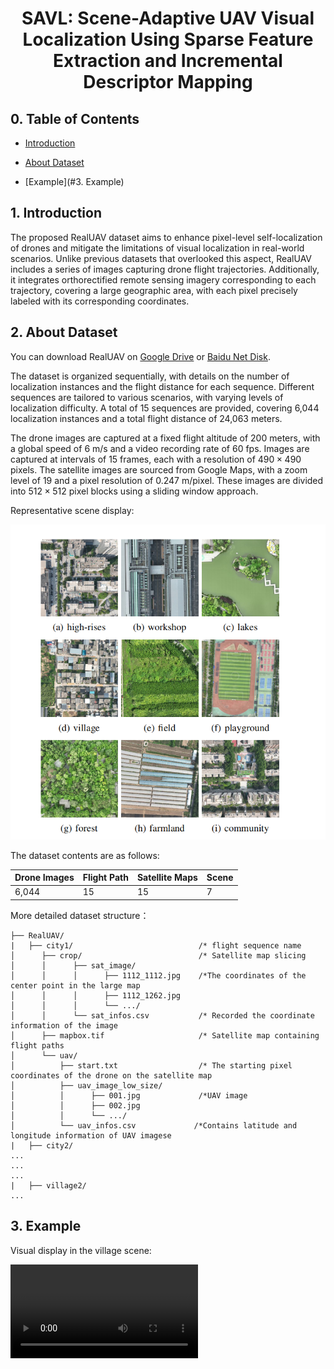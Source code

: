 <h1 align="center"> SAVL: Scene-Adaptive UAV Visual Localization Using Sparse Feature Extraction and Incremental Descriptor Mapping </h1>


## 0. Table of Contents

* [Introduction](#1-introduction)

* [About Dataset](#2-about-dataset)

* [Example](#3. Example)

  

## 1. Introduction

The proposed RealUAV dataset aims to enhance pixel-level self-localization of drones and mitigate the limitations of visual localization in real-world scenarios. Unlike previous datasets that overlooked this aspect, RealUAV includes a series of images capturing drone flight trajectories. Additionally, it integrates orthorectified remote sensing imagery corresponding to each trajectory, covering a large geographic area, with each pixel precisely labeled with its corresponding coordinates.

## 2. About Dataset

You can download RealUAV  on [Google Drive](https://drive.google.com/file/d/1lLf2vs6OhOiA5KMhp3VYnm5dtUTOffam/view?usp=sharing) or [Baidu Net Disk](https://pan.baidu.com/s/13zgbP3Kjk1FDfZ47fBaC0g?pwd=rsai ).

The dataset is organized sequentially, with details on the number of localization instances and the flight distance for each sequence. Different sequences are tailored to various scenarios, with varying levels of localization difficulty. A total of 15 sequences are provided, covering 6,044 localization instances and a total flight distance of 24,063 meters.

The drone images are captured at a fixed flight altitude of 200 meters, with a global speed of 6 m/s and a video recording rate of 60 fps. Images are captured at intervals of 15 frames, each with a resolution of $490 \times 490$ pixels. The satellite images are sourced from Google Maps, with a zoom level of 19 and a pixel resolution of 0.247 m/pixel. These images are divided into $512 \times 512$ pixel blocks using a sliding window approach.

Representative scene display:

<img src="assets/image-20250210095028344.png" alt="image-20250210095028344" style="zoom: 67%;" />

The dataset contents are as follows:

| Drone Images | Flight Path | Satellite Maps | Scene |
| ------------ | ----------- | -------------- | ------------- |
| 6,044        | 15          | 15             |7|


More detailed dataset structure：

```
├── RealUAV/
|	├── city1/                            /* flight sequence name
│      ├── crop/                          /* Satellite map slicing
│      │      ├── sat_image/
│      │      │      ├── 1112_1112.jpg    /*The coordinates of the center point in the large map
│      │      │      ├── 1112_1262.jpg
│      │      │      └── .../
│      │      └── sat_infos.csv           /* Recorded the coordinate information of the image
│      ├── mapbox.tif                     /* Satellite map containing flight paths
│      └── uav/
│          ├── start.txt                  /* The starting pixel coordinates of the drone on the satellite map
│          ├── uav_image_low_size/
│          │      ├── 001.jpg             /*UAV image
│          │      ├── 002.jpg
│          │      └── .../
│          └── uav_infos.csv             /*Contains latitude and longitude information of UAV imagese
|	├── city2/                            
...
...
...
|	├── village2/  
...
```

## 3. Example

Visual display in the village scene:

<video src="assets/demo.mp4"></video>

